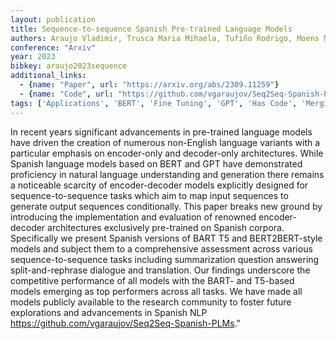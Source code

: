 ```yaml
---
layout: publication
title: Sequence-to-sequence Spanish Pre-trained Language Models
authors: Araujo Vladimir, Trusca Maria Mihaela, Tufiño Rodrigo, Moens Marie-francine
conference: "Arxiv"
year: 2023
bibkey: araujo2023sequence
additional_links:
  - {name: "Paper", url: "https://arxiv.org/abs/2309.11259"}
  - {name: "Code", url: "https://github.com/vgaraujov/Seq2Seq-Spanish-PLMs"}
tags: ['Applications', 'BERT', 'Fine Tuning', 'GPT', 'Has Code', 'Merging', 'Model Architecture']
---
```

In recent years significant advancements in pre-trained language models have driven the creation of numerous non-English language variants with a particular emphasis on encoder-only and decoder-only architectures. While Spanish language models based on BERT and GPT have demonstrated proficiency in natural language understanding and generation there remains a noticeable scarcity of encoder-decoder models explicitly designed for sequence-to-sequence tasks which aim to map input sequences to generate output sequences conditionally. This paper breaks new ground by introducing the implementation and evaluation of renowned encoder-decoder architectures exclusively pre-trained on Spanish corpora. Specifically we present Spanish versions of BART T5 and BERT2BERT-style models and subject them to a comprehensive assessment across various sequence-to-sequence tasks including summarization question answering split-and-rephrase dialogue and translation. Our findings underscore the competitive performance of all models with the BART- and T5-based models emerging as top performers across all tasks. We have made all models publicly available to the research community to foster future explorations and advancements in Spanish NLP https://github.com/vgaraujov/Seq2Seq-Spanish-PLMs."
